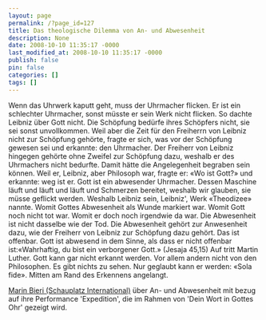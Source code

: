 ```yaml
---
layout: page
permalink: /?page_id=127
title: Das theologische Dilemma von An- und Abwesenheit
description: None
date: 2008-10-10 11:35:17 -0000
last_modified_at: 2008-10-10 11:35:17 -0000
publish: false
pin: false
categories: []
tags: []
---
```

Wenn das Uhrwerk kaputt geht, muss der Uhrmacher flicken. Er ist ein schlechter Uhrmacher, sonst müsste er sein Werk nicht flicken. So dachte Leibniz über Gott nicht. Die Schöpfung bedürfe ihres Schöpfers nicht, sie sei sonst unvollkommen. Weil aber die Zeit für den Freiherrn von Leibniz nicht zur Schöpfung gehörte, fragte er sich, was vor der Schöpfung gewesen sei und erkannte: den Uhrmacher. Der Freiherr von Leibniz hingegen gehörte ohne Zweifel zur Schöpfung dazu, weshalb er des Uhrmachers nicht bedurfte. Damit hätte die Angelegenheit begraben sein können. Weil er, Leibniz, aber Philosoph war, fragte er: «Wo ist Gott?» und erkannte: weg ist er. Gott ist ein abwesender Uhrmacher. Dessen Maschine läuft und läuft und läuft und Schmerzen bereitet, weshalb wir glauben, sie müsse geflickt werden. Weshalb Leibniz sein, Leibniz', Werk «Theodizee» nannte. Womit Gottes Abwesenheit als Wunde markiert war. Womit Gott noch nicht tot war. Womit er doch noch irgendwie da war. Die Abwesenheit ist nicht dasselbe wie der Tod. Die Abwesenheit gehört zur Anwesenheit dazu, wie der Freiherr von Leibniz zur Schöpfung dazu gehört. Das ist offenbar. Gott ist abwesend in dem Sinne, als dass er nicht offenbar ist:«Wahrhaftig, du bist ein verborgener Gott.» (Jesaja 45,15) Auf tritt Martin Luther. Gott kann gar nicht erkannt werden. Vor allem andern nicht von den Philosophen. Es gibt nichts zu sehen. Nur geglaubt kann er werden: «Sola fide». Mitten am Rand des Erkennens angelangt.

[Marin Bieri (Schauplatz International)](http://www.schauplatzinternational.net/ "Schauplatz International \(CH\)") über An- und Abwesenheit mit bezug auf ihre Performance 'Expedition', die im Rahmen von 'Dein Wort in Gottes Ohr' gezeigt wird.
